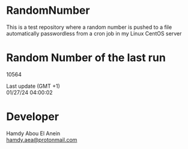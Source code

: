 # RandomNumber    
This is a test repository where a random number is pushed to a file automatically passwordless from a cron job in my Linux CentOS server    
# Random Number of the last run   
10564
      
Last update (GMT +1)    
01/27/24 04:00:02
# Developer    
Hamdy Abou El Anein   
hamdy.aea@protonmail.com

